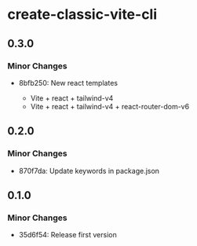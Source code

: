 # create-classic-vite-cli

## 0.3.0

### Minor Changes

-  8bfb250: New react templates

   -  Vite + react + tailwind-v4
   -  Vite + react + tailwind-v4 + react-router-dom-v6

## 0.2.0

### Minor Changes

-  870f7da: Update keywords in package.json

## 0.1.0

### Minor Changes

-  35d6f54: Release first version
